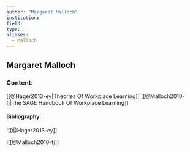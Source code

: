 ```yaml
---
author: "Margaret Malloch"
institution:
field:
type:
aliases:
  - Malloch
---
```


## Margaret Malloch

### Content:
[[@Hager2013-ey|Theories Of Workplace Learning]]
[[@Malloch2010-fj|The SAGE Handbook Of Workplace Learning]]

#### Bibliography:

![[@Hager2013-ey]]

![[@Malloch2010-fj]]